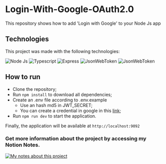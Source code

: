 # Login-With-Google-OAuth2.0

This repository shows how to add 'Login with Google' to your Node Js app

## Technologies

This project was made with the following technologies:

<img alt="Node Js" src="https://img.shields.io/badge/Node.js-339933?style=for-the-badge&logo=nodedotjs&logoColor=white" /> <img alt="Typescript" src="https://img.shields.io/badge/TypeScript-007ACC?style=for-the-badge&logo=typescript&logoColor=white" /> <img alt="Express" src="https://img.shields.io/badge/Express.js-000000?style=for-the-badge&logo=express&logoColor=white" /> <img alt="JsonWebToken" src="https://img.shields.io/badge/JWT-000000?style=for-the-badge&logo=JSON%20web%20tokens&logoColor=white" /> <img alt="JsonWebToken" src="https://img.shields.io/badge/Google_Cloud-4285F4?style=for-the-badge&logo=google-cloud&logoColor=white" />


## How to run

- Clone the repository;
- Run `npm install` to download all dependencies;
- Create an .env file according to .env.example
  - Use an hash md5 in JWT_SECRET;
  - You can create a credential in google in this [link](https://console.cloud.google.com/apis/credentials);
- Run `npm run dev` to start the application.

Finally, the application will be available at `http://localhost:9092`

### Get more information about the project by accessing my Notion Notes.
[<img alt="My notes about this project" src="https://img.shields.io/badge/Notion-000000?style=for-the-badge&logo=notion&logoColor=white" />](https://heather-scourge-972.notion.site/Google-OAuth2-Node-js-3a557c097f214d918986dad572d3127f)
